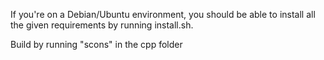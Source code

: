 If you're on a Debian/Ubuntu environment, you should be able to install all the given requirements by running install.sh.

Build by running "scons" in the cpp folder

